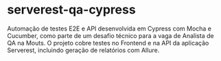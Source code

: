 # serverest-qa-cypress
Automação de testes E2E e API desenvolvida em Cypress com Mocha e Cucumber, como parte de um desafio técnico para a vaga de Analista de QA na Mouts. O projeto cobre testes no Frontend e na API da aplicação Serverest, incluindo geração de relatórios com Allure.
